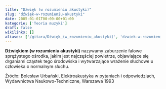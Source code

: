 ```yaml
---
title: "Dźwięk (w rozumieniu akustyki)"
slug: "dźwięk-w-rozumieniu-akustyki"
date: 2005-01-01T00:00:00+01:00
kategorie: ['Teoria muzyki']
draft: false
wikilinks: []
aliases: ['/gitara/Dźwięk_(w_rozumieniu_akustyki)', 'dzwiek-w-rozumieniu-akustyki']
---
```

**Dźwiękiem (w rozumieniu akustyki)** nazywamy zaburzenie falowe
sprężystego ośrodka, jakim jest najczęściej powietrze, objawiające się
drganiami cząstek tego środowiska i wytwarzające wrażenie słuchowe u
człowieka o normalnym słuchu.

Źródło: Bolesław Urbański, Elektroakustyka w pytaniach i odpowiedziach,
Wydawnictwa Naukowo-Techniczne, Warszawa 1993

